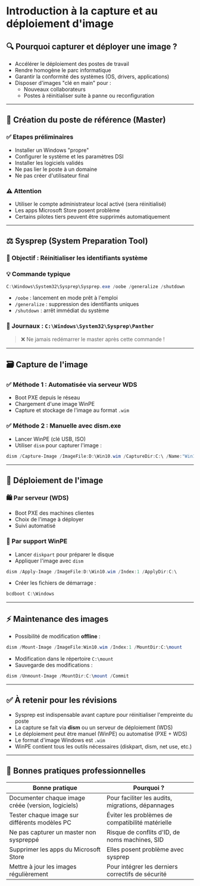 # Introduction à la capture et au déploiement d'image

## 🔍 Pourquoi capturer et déployer une image ?

- Accélérer le déploiement des postes de travail
- Rendre homogène le parc informatique
- Garantir la conformité des systèmes (OS, drivers, applications)
- Disposer d'images "clé en main" pour :
    - Nouveaux collaborateurs
    - Postes à réinitialiser suite à panne ou reconfiguration

---

## 🚧 Création du poste de référence (Master)

### ✅ Etapes préliminaires

- Installer un Windows "propre"
- Configurer le système et les paramètres DSI
- Installer les logiciels validés
- Ne pas lier le poste à un domaine
- Ne pas créer d'utilisateur final

### ⚠️ Attention

- Utiliser le compte administrateur local activé (sera réinitialisé)
- Les apps Microsoft Store posent problème
- Certains pilotes tiers peuvent être supprimés automatiquement

---

## ⚖️ Sysprep (System Preparation Tool)

### 🔹 Objectif : Réinitialiser les identifiants système

### 💡 Commande typique

```powershell
C:\Windows\System32\Sysprep\Sysprep.exe /oobe /generalize /shutdown
```

- `/oobe` : lancement en mode prêt à l'emploi
- `/generalize` : suppression des identifiants uniques
- `/shutdown` : arrêt immédiat du système

### 📃 Journaux : `C:\Windows\System32\Sysprep\Panther`

> ❌ Ne jamais redémarrer le master après cette commande !

---

## 🗃️ Capture de l'image

### ✅ Méthode 1 : Automatisée via serveur WDS

- Boot PXE depuis le réseau
- Chargement d'une image WinPE
- Capture et stockage de l'image au format `.wim`

### ✅ Méthode 2 : Manuelle avec dism.exe

- Lancer WinPE (clé USB, ISO)
- Utiliser `dism` pour capturer l'image :

```powershell
dism /Capture-Image /ImageFile:D:\Win10.wim /CaptureDir:C:\ /Name:"Win10-Base"
```

---

## 🚀 Déploiement de l'image

### 🛍️ Par serveur (WDS)

- Boot PXE des machines clientes
- Choix de l'image à déployer
- Suivi automatisé

### 🚚 Par support WinPE

- Lancer `diskpart` pour préparer le disque
- Appliquer l'image avec `dism`

```powershell
dism /Apply-Image /ImageFile:D:\Win10.wim /Index:1 /ApplyDir:C:\
```

- Créer les fichiers de démarrage :

```powershell
bcdboot C:\Windows
```

---

## ⚡ Maintenance des images

- Possibilité de modification **offline** :

```powershell
dism /Mount-Image /ImageFile:Win10.wim /Index:1 /MountDir:C:\mount
```

- Modification dans le répertoire `C:\mount`
- Sauvegarde des modifications :

```powershell
dism /Unmount-Image /MountDir:C:\mount /Commit
```

---

## ✅ À retenir pour les révisions

- Sysprep est indispensable avant capture pour réinitialiser l'empreinte du poste
- La capture se fait via **dism** ou un serveur de déploiement (WDS)
- Le déploiement peut être manuel (WinPE) ou automatisé (PXE + WDS)
- Le format d'image Windows est `.wim`
- WinPE contient tous les outils nécessaires (diskpart, dism, net use, etc.)

---

## 📌 Bonnes pratiques professionnelles

|Bonne pratique|Pourquoi ?|
|---|---|
|Documenter chaque image créée (version, logiciels)|Pour faciliter les audits, migrations, dépannages|
|Tester chaque image sur différents modèles PC|Éviter les problèmes de compatibilité matérielle|
|Ne pas capturer un master non syspreppé|Risque de conflits d'ID, de noms machines, SID|
|Supprimer les apps du Microsoft Store|Elles posent problème avec sysprep|
|Mettre à jour les images régulièrement|Pour intégrer les derniers correctifs de sécurité|
